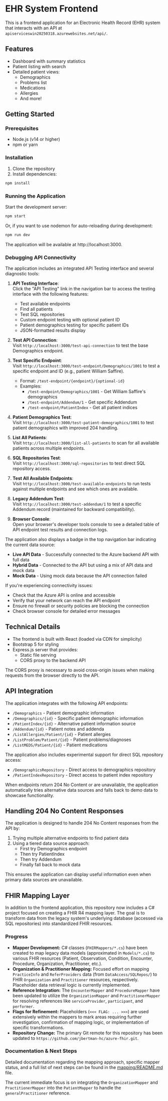 # EHR System Frontend

This is a frontend application for an Electronic Health Record (EHR) system that interacts with an API at `apiserviceswin20250318.azurewebsites.net/api/`.

## Features

- Dashboard with summary statistics
- Patient listing with search
- Detailed patient views:
  - Demographics
  - Problems list
  - Medications
  - Allergies
  - And more!

## Getting Started

### Prerequisites

- Node.js (v14 or higher)
- npm or yarn

### Installation

1. Clone the repository
2. Install dependencies:

```bash
npm install
```

### Running the Application

Start the development server:

```bash
npm start
```

Or, if you want to use nodemon for auto-reloading during development:

```bash
npm run dev
```

The application will be available at http://localhost:3000.

### Debugging API Connectivity

The application includes an integrated API Testing interface and several diagnostic tools:

1. **API Testing Interface**:  
   Click the "API Testing" link in the navigation bar to access the testing interface with the following features:
   - Test available endpoints
   - Find all patients
   - Test SQL repositories
   - Custom endpoint testing with optional patient ID
   - Patient demographics testing for specific patient IDs
   - JSON-formatted results display

2. **Test API Connection**:  
   Visit `http://localhost:3000/test-api-connection` to test the base Demographics endpoint.

3. **Test Specific Endpoint**:  
   Visit `http://localhost:3000/test-endpoint/Demographics/1001` to test a specific endpoint and ID (e.g., patient William Saffire).
   - Format: `/test-endpoint/{endpoint}/{optional-id}`
   - Examples:
     - `/test-endpoint/Demographics/1001` - Get William Saffire's demographics
     - `/test-endpoint/Addendum/1` - Get specific Addendum
     - `/test-endpoint/PatientIndex` - Get all patient indices

4. **Patient Demographics Test**:  
   Visit `http://localhost:3000/test-patient-demographics/1001` to test patient demographics with improved 204 handling.

5. **List All Patients**:  
   Visit `http://localhost:3000/list-all-patients` to scan for all available patients across multiple endpoints.

6. **SQL Repositories Test**:  
   Visit `http://localhost:3000/sql-repositories` to test direct SQL repository access.

7. **Test All Available Endpoints**:  
   Visit `http://localhost:3000/test-available-endpoints` to run tests against multiple endpoints and see which ones are available.

8. **Legacy Addendum Test**:  
   Visit `http://localhost:3000/test-addendum/1` to test a specific Addendum record (maintained for backward compatibility).

9. **Browser Console**:  
   Open your browser's developer tools console to see a detailed table of API endpoint test results and connection logs.

The application also displays a badge in the top navigation bar indicating the current data source:

- **Live API Data** - Successfully connected to the Azure backend API with full data
- **Hybrid Data** - Connected to the API but using a mix of API data and mock data
- **Mock Data** - Using mock data because the API connection failed

If you're experiencing connectivity issues:
- Check that the Azure API is online and accessible
- Verify that your network can reach the API endpoint
- Ensure no firewall or security policies are blocking the connection
- Check browser console for detailed error messages

## Technical Details

- The frontend is built with React (loaded via CDN for simplicity)
- Bootstrap 5 for styling
- Express.js server that provides:
  - Static file serving
  - CORS proxy to the backend API

The CORS proxy is necessary to avoid cross-origin issues when making requests from the browser directly to the API.

## API Integration

The application integrates with the following API endpoints:

- `/Demographics` - Patient demographic information
- `/Demographics/{id}` - Specific patient demographic information
- `/PatientIndex/{id}` - Alternative patient information source
- `/Addendum/{id}` - Patient notes and addenda
- `/ListAllergies/Patient/{id}` - Patient allergies
- `/ListProblem/Patient/{id}` - Patient problems/diagnoses
- `/ListMEDS/Patient/{id}` - Patient medications

The application also includes experimental support for direct SQL repository access:
- `/DemographicsRepository` - Direct access to demographics repository
- `/PatientIndexRepository` - Direct access to patient index repository

When endpoints return 204 No Content or are unavailable, the application automatically tries alternative data sources and falls back to demo data to showcase functionality.

## Handling 204 No Content Responses

The application is designed to handle 204 No Content responses from the API by:

1. Trying multiple alternative endpoints to find patient data
2. Using a tiered data source approach:
   - First try Demographics endpoint
   - Then try PatientIndex
   - Then try Addendum
   - Finally fall back to mock data

This ensures the application can display useful information even when primary data sources are unavailable.

## FHIR Mapping Layer

In addition to the frontend application, this repository now includes a C# project focused on creating a FHIR R4 mapping layer. The goal is to transform data from the legacy system's underlying database (accessed via SQL repositories) into standardized FHIR resources.

### Progress

*   **Mapper Development:** C# classes (`FHIRMappers/*.cs`) have been created to map legacy data models (approximated in `Models/*.cs`) to various FHIR resources (Patient, Observation, Condition, Encounter, Procedure, Organization, Practitioner, etc.).
*   **Organization & Practitioner Mapping:** Focused effort on mapping `PracticeInfo` and `ReferProviders` data (from `DataAccess/SQLRepos/`) to FHIR `Organization` and `Practitioner` resources, respectively. Placeholder data retrieval logic is currently implemented.
*   **Reference Integration:** The `EncounterMapper` and `ProcedureMapper` have been updated to utilize the `OrganizationMapper` and `PractitionerMapper` for resolving references like `serviceProvider`, `participant`, and `performer`.
*   **Flags for Refinement:** Placeholders (`<<< FLAG: ... >>>`) are used extensively within the mappers to mark areas requiring further investigation, confirmation of mapping logic, or implementation of specific transformations.
*   **Repository Change:** The primary Git remote for this repository has been updated to `https://github.com/jbertman-hc/azure-fhir.git`.

### Documentation & Next Steps

Detailed documentation regarding the mapping approach, specific mapper status, and a full list of next steps can be found in the [mapping/README.md](./mapping/README.md) file.

The current immediate focus is on integrating the `OrganizationMapper` and `PractitionerMapper` into the `PatientMapper` to handle the `generalPractitioner` reference.